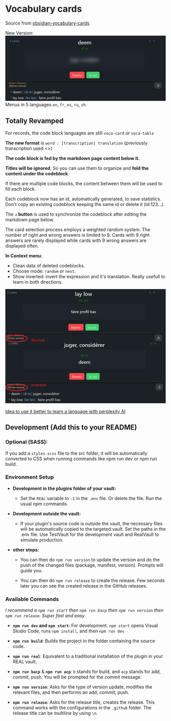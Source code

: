 # Vocabulary cards

Source from [obsidian-vocabulary-cards](https://github.com/meniam/obsidian-vocabulary-cards)  

New Version:  
![alt text](assets/blured.png)
Menus in 5 languages `en`, `fr`, `es`, `ru`, `zh`.

## Totally Revamped
For records, the code block languages  are still `voca-card` or `voca-table` 
   
**The new format** is `word : [transcription] translation` (previously transcription used <>) 
  
**The code block is fed by the markdown page content below it.** 
    
**Titles will be ignored**. So you can use them to organize and **fold the content under the codeblock**.
  
If there are multiple code blocks, the content between them will be used to fill each block.  
  
Each codeblock now has an id, automatically generated, to save statistics. Don't copy an existing codeblock keeping the same id or delete it (id:123...).

The `↺` **button** is used to synchronize the codeblock after editing the markdown page below.  


The card selection process employs a weighted random system. The number of right and wrong answers is limited to 9. Cards with 9 right answers are rarely displayed while cards with 9 wrong answers are displayed often.

**In Context menu**: 
- Clean data of deleted codeblocks.  
- Choose mode: `random` or `next`.  
- Show inverted: invert the expression and it's translation. Really usefull to learn in both directions.

 ![alt text](assets/invert.png)

[Idea to use it better to learn a language with perplexity AI](<assets/Idea to use it better to learn a language.md>)  
  
  
## Development (Add this to your README)
  
### Optional (SASS):
If you add a `styles.scss` file to the src folder, it will be automatically converted to CSS when running commands like npm run dev or npm run build.   
  
### Environment Setup
  
- **Development in the plugins folder of your vault:**
  - Set the `REAL` variable to `-1` in the `.env` file. Or delete the file. Run the usual npm commands.

- **Development outside the vault:**
  - If your plugin's source code is outside the vault, the necessary files will be automatically copied to the targeted vault. Set the paths in the .env file. Use TestVault for the development vault and RealVault to simulate production.  
  
- **other steps:**   
  - You can then do `npm run version` to update the version and do the push of the changed files (package, manifest, version). Prompts will guide you.  
  
  - You can then do `npm run release` to create the release. Few seconds later you can see the created release in the GitHub releases.  

### Available Commands
  
*I recommend a `npm run start` then `npm run bacp` then `npm run version` then `npm run release`. Super fast and easy.*  
  
- **`npm run dev` and `npm start`**: For development. 
  `npm start` opens Visual Studio Code, runs `npm install`, and then `npm run dev`  
  
- **`npm run build`**: Builds the project in the folder containing the source code.  
  
- **`npm run real`**: Equivalent to a traditional installation of the plugin in your REAL vault.  
  
- **`npm run bacp`** & **`npm run acp`**: `b` stands for build, and `acp` stands for add, commit, push. You will be prompted for the commit message. 
  
- **`npm run version`**: Asks for the type of version update, modifies the relevant files, and then performs an add, commit, push.  
  
- **`npm run release`**: Asks for the release title, creates the release. This command works with the configurations in the `.github` folder. The release title can be multiline by using `\n`.
